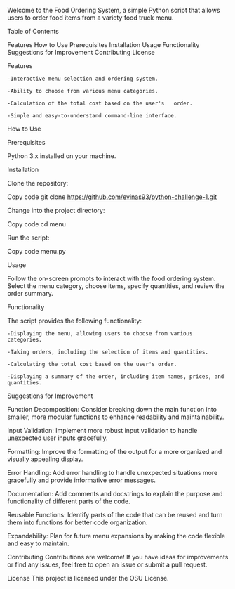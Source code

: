 Welcome to the Food Ordering System, a simple Python script that allows users to order food items from a variety food truck menu.

Table of Contents

Features
How to Use
Prerequisites
Installation
Usage
Functionality
Suggestions for Improvement
Contributing
License

Features

    -Interactive menu selection and ordering system.

    -Ability to choose from various menu categories.

    -Calculation of the total cost based on the user's   order.

    -Simple and easy-to-understand command-line interface.

How to Use

Prerequisites

Python 3.x installed on your machine.

Installation

Clone the repository:

Copy code
git clone
https://github.com/evinas93/python-challenge-1.git

Change into the project directory:

Copy code
cd menu

Run the script:

Copy code
menu.py

Usage

Follow the on-screen prompts to interact with the food ordering system. Select the menu category, choose items, specify quantities, and review the order summary.

Functionality

The script provides the following functionality:

    -Displaying the menu, allowing users to choose from various categories.

    -Taking orders, including the selection of items and quantities.

    -Calculating the total cost based on the user's order.

    -Displaying a summary of the order, including item names, prices, and quantities.

Suggestions for Improvement

Function Decomposition:
Consider breaking down the main function into smaller, more modular functions to enhance readability and maintainability.

Input Validation:
Implement more robust input validation to handle unexpected user inputs gracefully.

Formatting:
Improve the formatting of the output for a more organized and visually appealing display.

Error Handling:
Add error handling to handle unexpected situations more gracefully and provide informative error messages.

Documentation:
Add comments and docstrings to explain the purpose and functionality of different parts of the code.

Reusable Functions:
Identify parts of the code that can be reused and turn them into functions for better code organization.

Expandability:
Plan for future menu expansions by making the code flexible and easy to maintain.

Contributing
Contributions are welcome! If you have ideas for improvements or find any issues, feel free to open an issue or submit a pull request.

License
This project is licensed under the OSU License.
